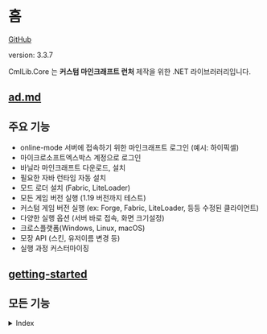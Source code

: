 # 홈

[GitHub](https://github.com/CmlLib/CmlLib.Core)

version: 3.3.7

CmlLib.Core 는 **커스텀 마인크래프트 런처** 제작을 위한 .NET 라이브러러리입니다.

## [ad.md](../ad.md "mention")

## 주요 기능

* online-mode 서버에 접속하기 위한 마인크래프트 로그인 (예시: 하이픽셀)
* 마이크로소프트엑스박스 계정으로 로그인
* 바닐라 마인크래프트 다운로드, 설치
* 필요한 자바 런타임 자동 설치
* 모드 로더 설치 (Fabric, LiteLoader)
* 모든 게임 버전 실행 (1.19 버전까지 테스트)
* 커스텀 게임 버전 실행 (ex: Forge, Fabric, LiteLoader, 등등 수정된 클라이언트)
* 다양한 실행 옵션 (서버 바로 접속, 화면 크기설정)
* 크로스플랫폼(Windows, Linux, macOS)
* 모장 API (스킨, 유저이름 변경 등)
* 실행 과정 커스터마이징

## [getting-started](getting-started/ "mention")

## 모든 기능

<details>

<summary>Index</summary>

[CMLauncher.md](getting-started/CMLauncher.md "mention")

* 기본적인 사용방법
* **이 문서를 먼저 읽어 보세요!**

[Sample-Code.md](resources/Sample-Code.md "mention")

* CmlLibCoreSample: 간단한 콘솔 프로그램
* CmlLibWinFormSample: 모든 기능

[Common-Errors.md](resources/Common-Errors.md "mention")

* Java runtime errors
* macOS / Linux errors

[MinecraftPath.md](getting-started/MinecraftPath.md "mention")

* 기본 경로 가져오기
* 새로운 마인크래프트 디렉터리 만들기
* 마인크래프트 디렉터리 구조 바꾸기

[login-and-sessions](login-and-sessions/ "mention")

* Get game session from mojang auth server
* Create offline game session

[Microsoft-Xbox-Live-Login.md](login-and-sessions/Microsoft-Xbox-Live-Login.md "mention")

* 마이크로소프트 엑스박스 계정으로 마인크래프트 로그인

[Handling-Events.md](getting-started/Handling-Events.md "mention")

* 런처의 진행 상황 표시 (percentage, file count)
* 진행률 표시

[MLaunchOption.md](getting-started/MLaunchOption.md "mention")

* 최대 메모리 크기 (-Xmx), 최소 메모리 크기 (-Xms)
* 서버 바로 접속
* 창 해상도, 전체화면
* 자바 설정

[**Mojang APIs**](https://github.com/CmlLib/MojangAPI)

* 모든 Mojang API 구현
* 플레이어 프로필 가져오기, 스킨 바꾸기, 게임 소유 확인, 닉네임 바꾸기, UUID 확인 등등
* Mojang authentication
* Microsoft Xbox authentication
* Security question-answer flow

[Downloader.md](more-apis/Downloader.md "mention")

* AsyncParallelDownloader (default)
* SequenceDownloader

[FileChecker.md](more-apis/FileChecker.md "mention")

* AssetChecker, ClientChecker, LibraryChecker
* Skip file hash checking
* Skip specific game file checking
* Use file mirror server (like BMCLAPI mirror service)
* Make custom file checker

[VersionLoader.md](more-apis/VersionLoader.md "mention")

* Get version metadata list from local directory
* Get version metadata list from mojang server
* Get version metadata list from FabricMC server
* Get version metadata information (version name, type, release date, etc)
* Make custom version loader

[Version.md](more-apis/Version.md "mention")

* Get version information (version name, type, arguments, library list, asset id, etc)

[Installer](Installer/ "mention")

* Forge 설치
* LiteLoader 설치
* FabricMC 설치

[FAQ.md](resources/FAQ.md "mention")

* 커스텀 클라이언트 실행
* 게임 출력 확인 (logs)
* log4j2

[Get-Minecraft-Changelogs.md](utilites/Get-Minecraft-Changelogs.md "mention")

[Licenses-and-Dependencies.md](resources/Licenses-and-Dependencies.md "mention")

</details>
